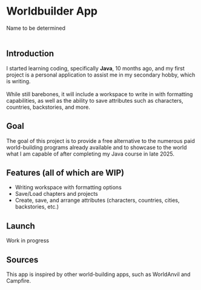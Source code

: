 # Worldbuilder App
Name to be determined<br/>
<br/>
## Introduction
I started learning coding, specifically **Java**, 10 months ago, and my first project is a personal application to assist me in my secondary hobby, which is writing.<br/>
<br/>
While still barebones, it will include a workspace to write in with formatting capabilities, as well as the ability to save attributes such as characters, countries, backstories, and more.<br/>

## Goal
The goal of this project is to provide a free alternative to the numerous paid world-building programs already available and to showcase to the world what I am capable of after completing my Java course in late 2025.<br/>

## Features (all of which are WIP)
- Writing workspace with formatting options
- Save/Load chapters and projects
- Create, save, and arrange attributes (characters, countries, cities, backstories, etc.) 

## Launch
Work in progress

## Sources
This app is inspired by other world-building apps, such as WorldAnvil and Campfire.
